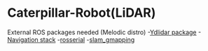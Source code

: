 # Caterpillar-Robot(LiDAR)
  External ROS packages needed (Melodic distro)
  -[Ydlidar package](https://github.com/YDLIDAR/ydlidar_ros)
  -[Navigation stack](http://wiki.ros.org/navigation)
  -[rosserial](rosserial)
  -[slam_gmapping](http://wiki.ros.org/slam_gmapping)

